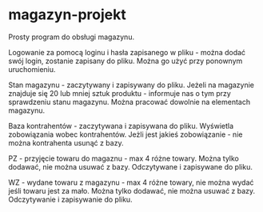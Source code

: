 # magazyn-projekt
Prosty program do obsługi magazynu.

Logowanie za pomocą loginu i hasła zapisanego w pliku - można dodać swój login, zostanie zapisany do pliku. Można go użyć przy ponownym uruchomieniu.

Stan magazynu - zaczytywany i zapisywany do pliku. Jeżeli na magazynie znajduje się 20 lub mniej sztuk produktu - informuje nas o tym przy sprawdzeniu stanu magazynu.
Można pracować dowolnie na elementach magazynu.

Baza kontrahentów - zaczytywana i zapisywana do pliku. Wyświetla zobowiązania wobec kontrahentów. Jeżli jest jakieś zobowiązanie - nie można kontrahenta usunąć z bazy.

PZ - przyjęcie towaru do magaznu - max 4 różne towary. Można tylko dodawać, nie można usuwać z bazy. Odczytywane i zapisywane do pliku.

WZ - wydane towaru z magazynu - max 4 różne towary, nie można wydać jeśli towaru jest za mało. Można tylko dodawać, nie można usuwać z bazy. Odczytywanie i zapisywanie do pliku.

